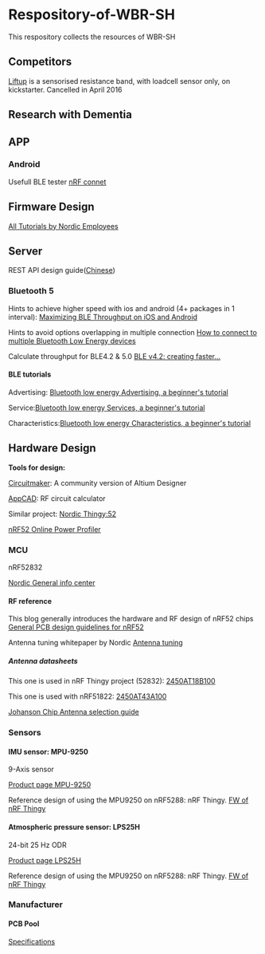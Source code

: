
# Respository-of-WBR-SH
This respository collects the resources of WBR-SH 


## Competitors 
[Liftup](https://www.kickstarter.com/projects/getliftup/liftup-a-modern-resistance-band-that-tracks-your-w/description)
is a sensorised resistance band, with loadcell sensor only, on kickstarter. Cancelled in April 2016

## Research with Dementia


## APP

### Android
Usefull BLE tester [nRF connet](https://play.google.com/store/apps/details?id=no.nordicsemi.android.mcp&hl=en_GB)

## Firmware Design

[All Tutorials by Nordic Employees](https://devzone.nordicsemi.com/tutorials/)

## Server
REST API design guide([Chinese](http://www.ruanyifeng.com/blog/2014/05/restful_api.html))

### Bluetooth 5

Hints to achieve higher speed with ios and android (4+ packages in 1 interval):
[Maximizing BLE Throughput on iOS and Android](https://punchthrough.com/blog/posts/maximizing-ble-throughput-on-ios-and-android)

Hints to avoid options overlapping in multiple connection 
[How to connect to multiple Bluetooth Low Energy devices](https://stackoverflow.com/questions/21237093/android-4-3-how-to-connect-to-multiple-bluetooth-low-energy-devices)

Calculate throughput for BLE4.2 & 5.0 [BLE v4.2: creating faster...](http://www.electronicdesign.com/communications/ble-v42-creating-faster-more-secure-power-efficient-designs-part-1)

#### BLE tutorials

Advertising: [Bluetooth low energy Advertising, a beginner's tutorial](https://devzone.nordicsemi.com/tutorials/5/)

Service:[Bluetooth low energy Services, a beginner's tutorial](https://devzone.nordicsemi.com/tutorials/8/)

Characteristics:[Bluetooth low energy Characteristics, a beginner's tutorial](https://devzone.nordicsemi.com/tutorials/17/)


## Hardware Design

**Tools for design:**

[Circuitmaker](https://circuitmaker.com/): A community version of Altium Designer

[AppCAD](http://www.hp.woodshot.com/): RF circuit calculator

Similar project: [Nordic Thingy:52](https://www.nordicsemi.com/eng/Products/Nordic-Thingy-52)

[nRF52 Online Power Profiler](https://devzone.nordicsemi.com/power/)


### MCU 
nRF52832

[Nordic General info center](https://infocenter.nordicsemi.com/index.jsp)

#### RF reference
This blog generally introduces the hardware and RF design of nRF52 chips
[General PCB design guidelines for nRF52](https://devzone.nordicsemi.com/blogs/870/general-pcb-design-guidelines-for-nrf52/)

Antenna tuning whitepaper by Nordic 
[Antenna tuning](http://infocenter.nordicsemi.com/pdf/nwp_017.pdf)

##### Antenna datasheets

This one is used in nRF Thingy project (52832):
[2450AT18B100](https://www.johansontechnology.com/datasheets/antennas/2450AT18B100.pdf)

This one is used with nRF51822:
[2450AT43A100](https://www.johansontechnology.com/datasheets/antennas/2450AT43A100.pdf)

[Johanson Chip Antenna selection guide](https://www.johansontechnology.com/downloads/chip-antenna-selection-guide.pdf)

### Sensors
#### IMU sensor: MPU-9250
9-Axis sensor

[Product page MPU-9250](https://www.invensense.com/products/motion-tracking/9-axis/mpu-9250/)

Reference design of using the MPU9250 on nRF5288: nRF Thingy.
[FW of nRF Thingy](https://github.com/NordicSemiconductor/Nordic-Thingy52-FW)

#### Atmospheric pressure sensor: LPS25H
24-bit 25 Hz ODR

[Product page LPS25H](http://www.st.com/en/mems-and-sensors/lps25h.html)

Reference design of using the MPU9250 on nRF5288: nRF Thingy.
[FW of nRF Thingy](https://github.com/NordicSemiconductor/Nordic-Thingy52-FW)

### Manufacturer

#### PCB Pool
[Specifications](http://www.pcb-specification.com/uk)
